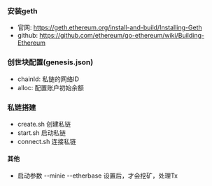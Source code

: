 ### 安装geth
  - 官网: https://geth.ethereum.org/install-and-build/Installing-Geth
  - github: https://github.com/ethereum/go-ethereum/wiki/Building-Ethereum

### 创世块配置(genesis.json)
  - chainId: 私链的网络ID
  - alloc: 配置账户初始余额

### 私链搭建
 - create.sh 创建私链
 - start.sh 启动私链
 - connect.sh 连接私链

#### 其他
  - 启动参数 --minie --etherbase 设置后，才会挖矿，处理Tx 